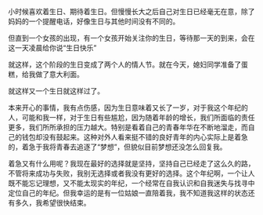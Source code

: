 小时候喜欢着生日、期待着生日。但慢慢长大之后自己对生日已经毫无在意，除了妈妈的一个提醒电话，好像生日与其他时间没有不同的。

但直到一个女孩的出现，有一个女孩开始关注你的生日，等待那一天的到来，会在这一天凌晨给你说“生日快乐”


<!--more-->


就这样，这个阶段的生日变成了两个人的情人节。就在今天，媳妇同学准备了蛋糕，给我做了意大利面。

就这样又一个生日就这样过了。

本来开心的事情，我有点伤感，因为生日意味着又长了一岁，对于我这个年纪的人，可能和我一样，对于生日有些尴尬，因为随着年龄的增长，我们所面临的责任更多，我们所所承担的压力越大。特别是看着自己的青春年华在不断地溜走，而自己的钱包却没有鼓起来。这种对外人看来挺不错的良好青年的内心实际上是着急的，着急于我将青春去追逐了“梦想”，但貌似目前梦想还没怎么回复我。

着急又有什么用呢？我现在最好的选择就是坚持，坚持自己已经走了这么久的路，不管将来成功与失败，我别无选择或者我没有更好的选择。这个年纪啊，一个让人既不能忘记理想，又不能太现实的年纪，一个经常在自我认识和自我迷失与找寻中定位自己的年纪。但我幸运的是有一位姑娘一直陪着我，我不知道我这样的状态还有多久，我希望很快结束。

